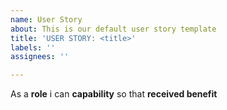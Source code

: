 ```yaml
---
name: User Story
about: This is our default user story template
title: 'USER STORY: <title>'
labels: ''
assignees: ''

---
```


As a **role** i can **capability** so that **received benefit**
